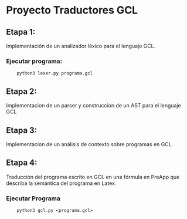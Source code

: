 # Proyecto Traductores GCL

## Etapa 1:

Implementación de un analizador léxico para el lenguaje GCL.

### Ejecutar programa:

```
    python3 lexer.py programa.gcl
```

## Etapa 2:

Implementacion de un parser y construccion de un AST para el lenguaje GCL

## Etapa 3:

Implementacion de un análisis de contexto sobre programas en GCL.

## Etapa 4:

Traducción del programa escrito en GCL en una fórmula en PreApp que describa la semántica del programa en Latex.

### Ejecutar Programa

```
    python3 gcl.py <programa.gcl>
```
